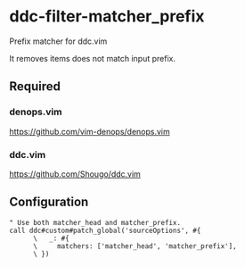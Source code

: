 # ddc-filter-matcher_prefix

Prefix matcher for ddc.vim

It removes items does not match input prefix.


## Required

### denops.vim

https://github.com/vim-denops/denops.vim


### ddc.vim

https://github.com/Shougo/ddc.vim


## Configuration

```vim
" Use both matcher_head and matcher_prefix.
call ddc#custom#patch_global('sourceOptions', #{
      \   _: #{
      \     matchers: ['matcher_head', 'matcher_prefix'],
      \ })
```
